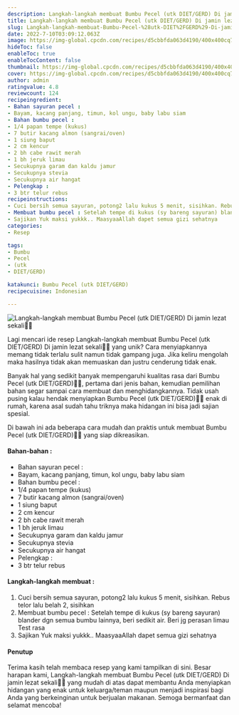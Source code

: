 ```yaml
---
description: Langkah-langkah membuat Bumbu Pecel (utk DIET/GERD) Di jamin lezat sekali"
title: Langkah-langkah membuat Bumbu Pecel (utk DIET/GERD) Di jamin lezat sekali
slug: Langkah-langkah-membuat-Bumbu-Pecel-%28utk-DIET%2FGERD%29-Di-jamin-lezat-sekali
date: 2022-7-10T03:09:12.063Z
image: https://img-global.cpcdn.com/recipes/d5cbbfda063d4190/400x400cq70/photo.jpg
hideToc: false
enableToc: true
enableTocContent: false
thumbnail: https://img-global.cpcdn.com/recipes/d5cbbfda063d4190/400x400cq70/photo.jpg
cover: https://img-global.cpcdn.com/recipes/d5cbbfda063d4190/400x400cq70/photo.jpg
author: admin
ratingvalue: 4.8
reviewcount: 124
recipeingredient:
- Bahan sayuran pecel :
- Bayam, kacang panjang, timun, kol ungu, baby labu siam
- Bahan bumbu pecel :
- 1/4 papan tempe (kukus)
- 7 butir kacang almon (sangrai/oven)
- 1 siung baput
- 2 cm kencur
- 2 bh cabe rawit merah
- 1 bh jeruk limau
- Secukupnya garam dan kaldu jamur
- Secukupnya stevia
- Secukupnya air hangat
- Pelengkap :
- 3 btr telur rebus
recipeinstructions:
- Cuci bersih semua sayuran, potong2 lalu kukus 5 menit, sisihkan. Rebus telor lalu belah 2, sisihkan
- Membuat bumbu pecel : Setelah tempe di kukus (sy bareng sayuran) blander dgn semua bumbu lainnya, beri sedikit air. Beri jg perasan limau Test rasa
- Sajikan Yuk maksi yukkk.. MaasyaaAllah dapet semua gizi sehatnya
categories:
- Resep

tags:
- Bumbu
- Pecel
- (utk
- DIET/GERD)

katakunci: Bumbu Pecel (utk DIET/GERD)
recipecuisine: Indonesian

---
```


![Langkah-langkah membuat Bumbu Pecel (utk DIET/GERD) Di jamin lezat sekali👩‍🍳](https://img-global.cpcdn.com/recipes/d5cbbfda063d4190/400x400cq70/photo.jpg)

Lagi mencari ide resep Langkah-langkah membuat Bumbu Pecel (utk DIET/GERD) Di jamin lezat sekali👩‍🍳 yang unik? Cara menyiapkannya memang tidak terlalu sulit namun tidak gampang juga. Jika keliru mengolah maka hasilnya tidak akan memuaskan dan justru cenderung tidak enak.

Banyak hal yang sedikit banyak mempengaruhi kualitas rasa dari Bumbu Pecel (utk DIET/GERD)👩‍🍳, pertama dari jenis bahan, kemudian pemilihan bahan segar sampai cara membuat dan menghidangkannya. Tidak usah pusing kalau hendak menyiapkan Bumbu Pecel (utk DIET/GERD)👩‍🍳 enak di rumah, karena asal sudah tahu triknya maka hidangan ini bisa jadi sajian spesial.

Di bawah ini ada beberapa cara mudah dan praktis untuk membuat Bumbu Pecel (utk DIET/GERD)👩‍🍳 yang siap dikreasikan.

<!--inarticleads1-->

#### Bahan-bahan :

- Bahan sayuran pecel :
- Bayam, kacang panjang, timun, kol ungu, baby labu siam
- Bahan bumbu pecel :
- 1/4 papan tempe (kukus)
- 7 butir kacang almon (sangrai/oven)
- 1 siung baput
- 2 cm kencur
- 2 bh cabe rawit merah
- 1 bh jeruk limau
- Secukupnya garam dan kaldu jamur
- Secukupnya stevia
- Secukupnya air hangat
- Pelengkap :
- 3 btr telur rebus

<!--inarticleads2-->

#### Langkah-langkah membuat :

1. Cuci bersih semua sayuran, potong2 lalu kukus 5 menit, sisihkan. Rebus telor lalu belah 2, sisihkan
1. Membuat bumbu pecel : Setelah tempe di kukus (sy bareng sayuran) blander dgn semua bumbu lainnya, beri sedikit air. Beri jg perasan limau Test rasa
1. Sajikan Yuk maksi yukkk.. MaasyaaAllah dapet semua gizi sehatnya

#### Penutup

Terima kasih telah membaca resep yang kami tampilkan di sini. Besar harapan kami, Langkah-langkah membuat Bumbu Pecel (utk DIET/GERD) Di jamin lezat sekali👩‍🍳 yang mudah di atas dapat membantu Anda menyiapkan hidangan yang enak untuk keluarga/teman maupun menjadi inspirasi bagi Anda yang berkeinginan untuk berjualan makanan. Semoga bermanfaat dan selamat mencoba!